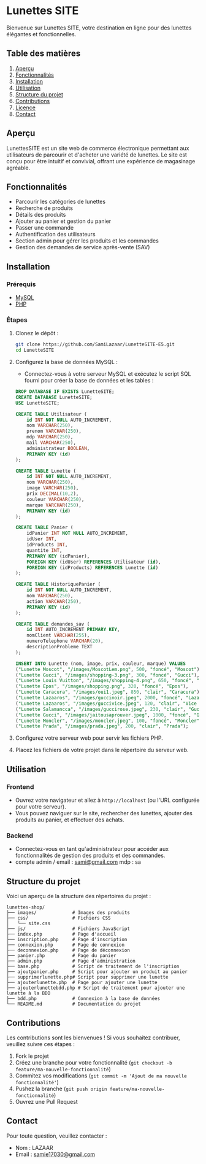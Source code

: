 # Lunettes SITE

Bienvenue sur Lunettes SITE, votre destination en ligne pour des lunettes élégantes et fonctionnelles.

## Table des matières

1. [Aperçu](#aperçu)
2. [Fonctionnalités](#fonctionnalités)
3. [Installation](#installation)
4. [Utilisation](#utilisation)
5. [Structure du projet](#structure-du-projet)
6. [Contributions](#contributions)
7. [Licence](#licence)
8. [Contact](#contact)

## Aperçu

LunettesSITE est un site web de commerce électronique permettant aux utilisateurs de parcourir et d'acheter une variété de lunettes. Le site est conçu pour être intuitif et convivial, offrant une expérience de magasinage agréable.

## Fonctionnalités

- Parcourir les catégories de lunettes
- Recherche de produits
- Détails des produits
- Ajouter au panier et gestion du panier
- Passer une commande
- Authentification des utilisateurs
- Section admin pour gérer les produits et les commandes
- Gestion des demandes de service après-vente (SAV)

## Installation

### Prérequis

- [MySQL](https://www.mysql.com/)
- [PHP](https://www.php.net/)

### Étapes

1. Clonez le dépôt :

    ```bash
    git clone https://github.com/SamiLazaar/LunetteSITE-E5.git
    cd LunetteSITE
    ```

2. Configurez la base de données MySQL :

    - Connectez-vous à votre serveur MySQL et exécutez le script SQL fourni pour créer la base de données et les tables :

    ```sql
    DROP DATABASE IF EXISTS LunetteSITE;
    CREATE DATABASE LunetteSITE;
    USE LunetteSITE;

    CREATE TABLE Utilisateur (
        id INT NOT NULL AUTO_INCREMENT,
        nom VARCHAR(250),
        prenom VARCHAR(250),
        mdp VARCHAR(250),
        mail VARCHAR(250),
        administrateur BOOLEAN,
        PRIMARY KEY (id)
    );

    CREATE TABLE Lunette (
        id INT NOT NULL AUTO_INCREMENT,
        nom VARCHAR(250),
        image VARCHAR(250),
        prix DECIMAL(10,2),
        couleur VARCHAR(250),
        marque VARCHAR(250),
        PRIMARY KEY (id)
    );

    CREATE TABLE Panier (
        idPanier INT NOT NULL AUTO_INCREMENT,
        idUser INT,
        idProducts INT,
        quantite INT,
        PRIMARY KEY (idPanier),
        FOREIGN KEY (idUser) REFERENCES Utilisateur (id),
        FOREIGN KEY (idProducts) REFERENCES Lunette (id)
    );

    CREATE TABLE HistoriquePanier (
        id INT NOT NULL AUTO_INCREMENT,
        nom VARCHAR(250),
        action VARCHAR(250),
        PRIMARY KEY (id)
    );

    CREATE TABLE demandes_sav (
        id INT AUTO_INCREMENT PRIMARY KEY,
        nomClient VARCHAR(255),
        numeroTelephone VARCHAR(20),
        descriptionProbleme TEXT
    );

    INSERT INTO Lunette (nom, image, prix, couleur, marque) VALUES 
    ("Lunette Moscot", "/images/MoscotLem.png", 500, "foncé", "Moscot"),
    ("Lunette Gucci", "/images/shopping-3.png", 300, "foncé", "Gucci"),
    ("Lunette Louis Vuitton", "/images/shopping-4.png", 650, "foncé", "Louis Vuitton"),
    ("Lunette Epos", "/images/shopping.png", 320, "foncé", "Epos"),
    ("Lunette Caracura", "/images/oui1.jpeg", 850, "clair", "Caracura"),
    ("Lunette Lazaaros", "/images/guccinoir.jpeg", 2000, "foncé", "Lazaaros"),
    ("Lunette Lazaaros", "/images/guccivice.jpeg", 120, "clair", "Vice City"),
    ("Lunette Salamancca", "/images/guccirose.jpeg", 230, "clair", "Gucci"),
    ("Lunette Gucci", "/images/jaitousaprouver.jpeg", 1000, "foncé", "Gucci"),
    ("Lunette Moncler", "/images/moncler.jpeg", 100, "foncé", "Moncler"),
    ("Lunette Prada", "/images/prada.jpeg", 200, "clair", "Prada");
    ```

3. Configurez votre serveur web pour servir les fichiers PHP.

4. Placez les fichiers de votre projet dans le répertoire du serveur web.

## Utilisation

### Frontend

- Ouvrez votre navigateur et allez à `http://localhost` (ou l'URL configurée pour votre serveur).
- Vous pouvez naviguer sur le site, rechercher des lunettes, ajouter des produits au panier, et effectuer des achats.

### Backend

- Connectez-vous en tant qu'administrateur pour accéder aux fonctionnalités de gestion des produits et des commandes.
- compte admin / email : sami@gmail.com mdp : sa

## Structure du projet

Voici un aperçu de la structure des répertoires du projet :

```plaintext
lunettes-shop/
├── images/             # Images des produits
├── css/                # Fichiers CSS
│   └── site.css
├── js/                 # Fichiers JavaScript
├── index.php           # Page d'accueil
├── inscription.php     # Page d'inscription
├── connexion.php       # Page de connexion
├── deconnexion.php     # Page de déconnexion
├── panier.php          # Page du panier
├── admin.php           # Page d'administration
├── base.php            # Script de traitement de l'inscription
├── ajoutpanier.php     # Script pour ajouter un produit au panier
├── supprimerlunette.php# Script pour supprimer une lunette
├── ajouterlunette.php  # Page pour ajouter une lunette
├── ajouterlunettebdd.php # Script de traitement pour ajouter une lunette à la BDD
├── bdd.php             # Connexion à la base de données
└── README.md           # Documentation du projet
```
## Contributions

Les contributions sont les bienvenues ! Si vous souhaitez contribuer, veuillez suivre ces étapes :

1. Fork le projet
2. Créez une branche pour votre fonctionnalité (`git checkout -b feature/ma-nouvelle-fonctionnalité`)
3. Commitez vos modifications (`git commit -m 'Ajout de ma nouvelle fonctionnalité'`)
4. Pushez la branche (`git push origin feature/ma-nouvelle-fonctionnalité`)
5. Ouvrez une Pull Request

## Contact

Pour toute question, veuillez contacter :

- Nom : LAZAAR
- Email : samie17030@gmail.com
